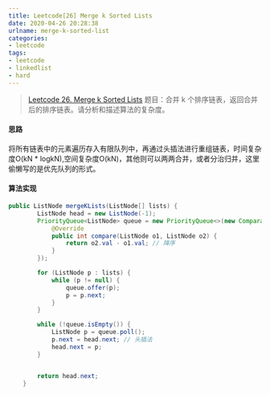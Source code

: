 ```yaml
---
title: Leetcode[26] Merge k Sorted Lists
date: 2020-04-26 20:28:38
urlname: merge-k-sorted-list
categories:
- leetcode
tags:
- leetcode
- linkedlist
- hard
---
```

>[Leetcode 26. Merge k Sorted Lists](https://leetcode.com/problems/merge-k-sorted-lists/)
题目：合并 k 个排序链表，返回合并后的排序链表。请分析和描述算法的复杂度。

<!--more-->

#### 思路
将所有链表中的元素遍历存入有限队列中，再通过头插法进行重组链表，时间复杂度O(kN * logkN),空间复杂度O(kN)，其他则可以两两合并，或者分治归并，这里偷懒写的是优先队列的形式。

#### 算法实现
```java
public ListNode mergeKLists(ListNode[] lists) {
        ListNode head = new ListNode(-1);
        PriorityQueue<ListNode> queue = new PriorityQueue<>(new Comparator<ListNode>() {
            @Override
            public int compare(ListNode o1, ListNode o2) {
                return o2.val - o1.val; // 降序
            }
        });

        for (ListNode p : lists) {
            while (p != null) {
                queue.offer(p);
                p = p.next;
            }
        }

        while (!queue.isEmpty()) {
            ListNode p = queue.poll();
            p.next = head.next; // 头插法
            head.next = p;
        }


        return head.next;
    }
```
